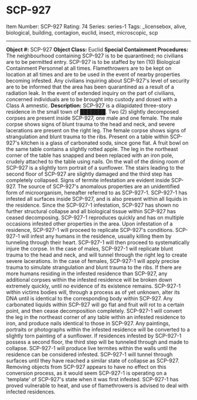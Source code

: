 # SCP-927
Item Number: SCP-927
Rating: 74
Series: series-1
Tags: _licensebox, alive, biological, building, contagion, euclid, insect, microscopic, scp

---

**Object #:** SCP-927
**Object Class:** Euclid
**Special Containment Procedures:** The neighbourhood containing SCP-927 is to be quarantined; no civilians are to be permitted entry. SCP-927 is to be staffed by ten (10) Biological Containment Personnel at all times. Flamethrowers are to be kept on location at all times and are to be used in the event of nearby properties becoming infested.
Any civilians inquiring about SCP-927's level of security are to be informed that the area has been quarantined as a result of a radiation leak. In the event of extended inquiry on the part of civilians, concerned individuals are to be brought into custody and dosed with a Class A amnestic.
**Description:** SCP-927 is a dilapidated three-story residence in the small town of ███████. Two (2) slightly decomposed corpses are present inside SCP-927, one male and one female. The male corpse shows signs of blunt trauma to the head and neck, and severe lacerations are present on the right leg. The female corpse shows signs of strangulation and blunt trauma to the ribs.
Present on a table within SCP-927's kitchen is a glass of carbonated soda, since gone flat. A fruit bowl on the same table contains a slightly rotted apple. The leg in the northeast corner of the table has snapped and been replaced with an iron pole, crudely attached to the table using nails. On the wall of the dining room of SCP-927 is a slightly torn portrait of a sunflower. The stairs leading to the second floor of SCP-927 are slightly damaged and the third step has completely collapsed. Signs of termite infestation are evident inside SCP-927.
The source of SCP-927's anomalous properties are an unidentified form of microorganism, hereafter referred to as SCP-927-1. SCP-927-1 has infested all surfaces inside SCP-927, and is also present within all liquids in the residence. Since the SCP-927-1 infestation, SCP-927 has shown no further structural collapse and all biological tissue within SCP-927 has ceased decomposing.
SCP-927-1 reproduces quickly and has on multiple occasions infested other properties in the area. Upon infestation of a residence, SCP-927-1 will proceed to replicate SCP-927's conditions. SCP-927-1 will infest any humans in the residence, usually killing them by tunneling through their heart. SCP-927-1 will then proceed to systematically injure the corpse.
In the case of males, SCP-927-1 will replicate blunt trauma to the head and neck, and will tunnel through the right leg to create severe lacerations. In the case of females, SCP-927-1 will apply precise trauma to simulate strangulation and blunt trauma to the ribs. If there are more humans residing in the infested residence than SCP-927, any additional corpses within the infested residence will be broken down extremely quickly, until no evidence of its existence remains. SCP-927-1 within victims bodies will, through a process as of yet unknown, alter its DNA until is identical to the corresponding body within SCP-927.
Any carbonated liquids within SCP-927 will go flat and fruit will rot to a certain point, and then cease decomposition completely. SCP-927-1 will convert the leg in the northeast corner of any table within an infested residence to iron, and produce nails identical to those in SCP-927. Any paintings, portraits or photographs within the infested residence will be converted to a slightly torn painting of a sunflower.
If residences infested by SCP-927-1 possess a second floor, the third step will be tunneled through and made to collapse. SCP-927-1 will produce live termites within the walls until the residence can be considered infested. SCP-927-1 will tunnel through surfaces until they have reached a similar state of collapse as SCP-927.
Removing objects from SCP-927 appears to have no effect on this conversion process, as it would seem SCP-927-1 is operating on a 'template' of SCP-927's state when it was first infested. SCP-927-1 has proved vulnerable to heat, and use of flamethrowers is advised to deal with infected residences.